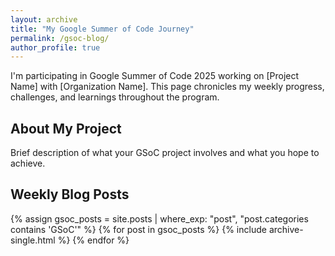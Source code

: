 ```yaml
---
layout: archive
title: "My Google Summer of Code Journey"
permalink: /gsoc-blog/
author_profile: true
---
```


I'm participating in Google Summer of Code 2025 working on [Project Name] with [Organization Name]. This page chronicles my weekly progress, challenges, and learnings throughout the program.

## About My Project
Brief description of what your GSoC project involves and what you hope to achieve.

## Weekly Blog Posts

{% assign gsoc_posts = site.posts | where_exp: "post", "post.categories contains 'GSoC'" %}
{% for post in gsoc_posts %}
  {% include archive-single.html %}
{% endfor %}
